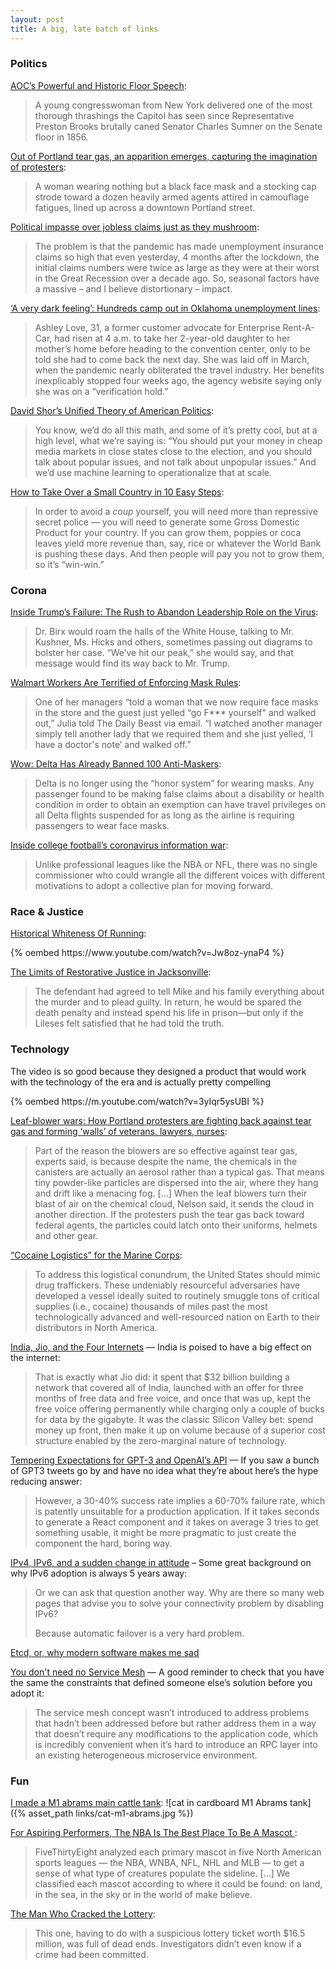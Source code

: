 ```yaml
---
layout: post
title: A big, late batch of links
---
```

### Politics

[AOC’s Powerful and Historic Floor Speech](https://www.bloomberg.com/opinion/articles/2020-07-23/aoc-floor-speech-about-yoho-s-sexism-shows-her-political-talent):
> A young congresswoman from New York delivered one of the most thorough
> thrashings the Capitol has seen since Representative Preston Brooks
> brutally caned Senator Charles Sumner on the Senate floor in 1856.

[Out of Portland tear gas, an apparition emerges, capturing the imagination of protesters](https://www.latimes.com/world-nation/story/2020-07-19/portland-protest-naked-athena):
> A woman wearing nothing but a black face mask and a stocking cap strode 
> toward a dozen heavily armed agents attired in camouflage fatigues, lined 
> up across a downtown Portland street.

[Political impasse over jobless claims just as they mushroom](https://creditwritedowns.com/2020/07/political-impasse-over-jobless-claims-just-as-they-mushroom.html):
> The problem is that the pandemic has made unemployment insurance claims 
> so high that even yesterday, 4 months after the lockdown, the initial 
> claims numbers were twice as large as they were at their worst in the 
> Great Recession over a decade ago. So, seasonal factors have a massive –
> and I believe distortionary – impact.

[‘A very dark feeling’: Hundreds camp out in Oklahoma unemployment lines](https://www.washingtonpost.com/national/a-very-dark-feeling-hundreds-camp-out-in-oklahoma-unemployment-lines/2020/07/20/44d59cb6-c77a-11ea-a99f-3bbdffb1af38_story.html):
> Ashley Love, 31, a former customer advocate for Enterprise Rent-A-Car, 
> had risen at 4 a.m. to take her 2-year-old daughter to her mother’s home 
> before heading to the convention center, only to be told she had to come 
> back the next day. She was laid off in March, when the pandemic nearly 
> obliterated the travel industry. Her benefits inexplicably stopped four 
> weeks ago, the agency website saying only she was on a “verification hold.”

[David Shor’s Unified Theory of American Politics](https://nymag.com/intelligencer/2020/07/david-shor-cancel-culture-2020-election-theory-polls.html):
> You know, we’d do all this math, and some of it’s pretty cool, but at 
> a high level, what we’re saying is: “You should put your money in cheap 
> media markets in close states close to the election, and you should talk 
> about popular issues, and not talk about unpopular issues.” And we’d use 
> machine learning to operationalize that at scale.

[How to Take Over a Small Country in 10 Easy Steps](https://warontherocks.com/2015/05/how-to-take-over-a-small-country-in-10-easy-steps/):
> In order to avoid a _coup_ yourself, you will need more than repressive 
> secret police — you will need to generate some Gross Domestic Product for 
> your country. If you can grow them, poppies or coca leaves yield more 
> revenue than, say, rice or whatever the World Bank is pushing these days. 
> And then people will pay you not to grow them, so it’s “win-win.”

### Corona

[Inside Trump’s Failure: The Rush to Abandon Leadership Role on the Virus](https://www.nytimes.com/2020/07/18/us/politics/trump-coronavirus-response-failure-leadership.html):
> Dr. Birx would roam the halls of the White House, talking to Mr. Kushner, 
> Ms. Hicks and others, sometimes passing out diagrams to bolster her case. 
> “We’ve hit our peak,” she would say, and that message would find its way 
> back to Mr. Trump.

[Walmart Workers Are Terrified of Enforcing Mask Rules](https://www.thedailybeast.com/walmart-target-workers-are-terrified-of-enforcing-mask-rules):
> One of her managers “told a woman that we now require face masks in the 
> store and the guest just yelled “go F*&ast;* yourself" and walked out,” 
> Julia told The Daily Beast via email. “I watched another manager simply 
> tell another lady that we required them and she just yelled, ‘I have a 
> doctor's note’ and walked off.”

[Wow: Delta Has Already Banned 100 Anti-Maskers](https://onemileatatime.com/delta-bans-anti-maskers/):
> Delta is no longer using the “honor system” for wearing masks. Any 
> passenger found to be making false claims about a disability or health 
> condition in order to obtain an exemption can have travel privileges on 
> all Delta flights suspended for as long as the airline is requiring 
> passengers to wear face masks.

[Inside college football’s coronavirus information war](https://www.al.com/alabamafootball/2020/07/inside-college-footballs-coronavirus-information-war.html):
> Unlike professional leagues like the NBA or NFL, there was no single 
> commissioner who could wrangle all the different voices with different 
> motivations to adopt a collective plan for moving forward.

### Race & Justice
[Historical Whiteness Of Running](https://www.youtube.com/watch?v=Jw8oz-ynaP4):
<div class="flex-video widescreen">
  {% oembed https://www.youtube.com/watch?v=Jw8oz-ynaP4 %}
</div>

[The Limits of Restorative Justice in Jacksonville](https://www.theatlantic.com/politics/archive/2020/07/limits-restorative-justice-jacksonville/614311/):
> The defendant had agreed to tell Mike and his family everything about the
> murder and to plead guilty. In return, he would be spared the death penalty
> and instead spend his life in prison—but only if the Lileses felt
> satisfied that he had told the truth.

### Technology
The video is so good because they designed a product that would work with the technology of the era and is actually pretty compelling
<div class="flex-video widescreen">
  {% oembed https://m.youtube.com/watch?v=3yIqr5ysUBI %}
</div>

[Leaf-blower wars: How Portland protesters are fighting back against tear gas and forming ‘walls’ of veterans, lawyers, nurses](https://www.washingtonpost.com/nation/2020/07/26/leaf-blower-wars-how-portland-protesters-are-fighting-back-against-tear-gas-forming-walls-veterans-lawyers-nurses/):
> Part of the reason the blowers are so effective against tear gas, experts said, is because despite the name, the chemicals in the canisters are actually an aerosol rather than a typical gas. That means tiny powder-like particles are dispersed into the air, where they hang and drift like a menacing fog.
> [...] 
> When the leaf blowers turn their blast of air on the chemical cloud, Nelson said, it sends the cloud in another direction. If the protesters push the tear gas back toward federal agents, the particles could latch onto their uniforms, helmets and other gear.

[“Cocaine Logistics” for the Marine Corps](https://warontherocks.com/2020/07/cocaine-logistics-for-the-marine-corps/):
> To address this logistical conundrum, the United States should mimic 
> drug traffickers. These undeniably resourceful adversaries have developed 
> a vessel ideally suited to routinely smuggle tons of critical supplies 
> (i.e., cocaine) thousands of miles past the most technologically advanced 
> and well-resourced nation on Earth to their distributors in North America. 

[India, Jio, and the Four Internets](https://stratechery.com/2020/india-jio-and-the-four-internets/) — India is poised to have a big effect on the internet:
> That is exactly what Jio did: it spent that $32 billion building a 
> network that covered all of India, launched with an offer for three 
> months of free data and free voice, and once that was up, kept the free 
> voice offering permanently while charging only a couple of bucks for 
> data by the gigabyte. It was the classic Silicon Valley bet: spend 
> money up front, then make it up on volume because of a superior cost 
> structure enabled by the zero-marginal nature of technology. 

[Tempering Expectations for GPT-3 and OpenAI’s API](https://minimaxir.com/2020/07/gpt3-expectations/) — If you saw a bunch of GPT3 tweets go by and have no idea what they’re about here’s the hype reducing answer:
> However, a 30-40% success rate implies a 60-70% failure rate, which 
> is patently unsuitable for a production application. If it takes seconds 
> to generate a React component and it takes on average 3 tries to get 
> something usable, it might be more pragmatic to just create the 
> component the hard, boring way.

[IPv4, IPv6, and a sudden change in attitude](https://apenwarr.ca/log/20200708) – Some great background on why IPv6 adoption is always 5 years away:
> Or we can ask that question another way. Why are there so many web pages that advise you to solve your connectivity problem by disabling IPv6?
> 
> Because automatic failover is a very hard problem.

[Etcd, or, why modern software makes me sad](https://www.roguelazer.com/2020/07/etcd-or-why-modern-software-makes-me-sad/)

[You don't need no Service Mesh](https://serce.me/posts/23-07-2020-you-dont-need-no-service-mesh/)
— A good reminder to check that you have the same the constraints that 
defined someone else’s solution before you adopt it:
> The service mesh concept wasn’t introduced to address problems that 
> hadn’t been addressed before but rather address them in a way that doesn’t 
> require any modifications to the application code, which is incredibly 
> convenient when it’s hard to introduce an RPC layer into an existing 
> heterogeneous microservice environment.

### Fun
[I made a M1 abrams main cattle tank](https://www.reddit.com/r/aww/comments/cv7ldt/i_made_a_m1_abrams_main_cattle_tank/):
![cat in cardboard M1 Abrams tank]({% asset_path links/cat-m1-abrams.jpg %})

[For Aspiring Performers, The NBA Is The Best Place To Be A Mascot ](https://fivethirtyeight.com/features/for-aspiring-performers-the-nba-is-the-best-place-to-be-a-mascot/):
> FiveThirtyEight analyzed each primary mascot in five North American 
> sports leagues — the NBA, WNBA, NFL, NHL and MLB — to get a sense of what 
> type of creatures populate the sideline. [...] We classified each mascot 
> according to where it could be found: on land, in the sea, in the sky or 
> in the world of make believe.

[The Man Who Cracked the Lottery](https://www.nytimes.com/2020/07/19/podcasts/the-daily/lottery-winner-scam.html):
> This one, having to do with a suspicious lottery ticket worth $16.5 
> million, was full of dead ends. Investigators didn’t even know if a 
> crime had been committed.
